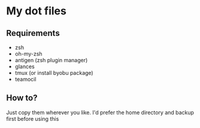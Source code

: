 # My dot files

## Requirements

- zsh
- oh-my-zsh
- antigen (zsh plugin manager)
- glances
- tmux (or install byobu package)
- teamocil

## How to?

Just copy them wherever you like.
I'd prefer the home directory and backup first before using this
